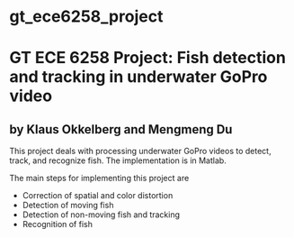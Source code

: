 # gt_ece6258_project
GT ECE 6258 Project: Fish detection and tracking in underwater GoPro video
==================
by Klaus Okkelberg and Mengmeng Du
------------------

This project deals with processing underwater GoPro videos to detect, track, and recognize fish. The implementation is in Matlab.

The main steps for implementing this project are
  - Correction of spatial and color distortion
  - Detection of moving fish
  - Detection of non-moving fish and tracking
  - Recognition of fish
